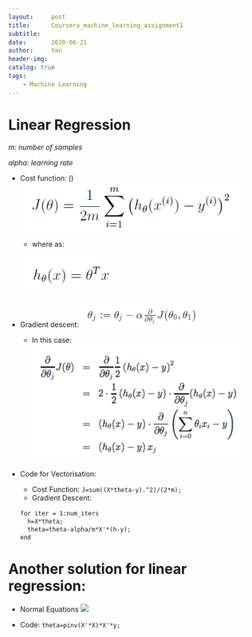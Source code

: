 ```yaml
---
layout:     post
title:      Coursera_machine_learning_assignment1
subtitle:   
date:       2020-06-21
author:     Yan
header-img: 
catalog: true
tags:
    - Machine Learning
---
```


# Linear Regression
*m: number of samples*

*alpha: learning rate*

- Cost function: ()
![](/img/47437d1c.png)
  - where as:
  
  ![](/img/3fb63d4c.png)

- Gradient descent:
![](/img/75059e00.png)
  - In this case:
  ![](/img/b4ce8bb0.png)

- Code for Vectorisation:
  - Cost Function:
  ```J=sum((X*theta-y).^2)/(2*m);```
  - Gradient Descent:
  ```
  for iter = 1:num_iters
    h=X*theta;
    theta=theta-alpha/m*X'*(h-y);
  end
  ```
# Another solution for linear regression:
* Normal Equations
![](/img/ad76195c.png)

* Code:
```theta=pinv(X'*X)*X'*y; ```

